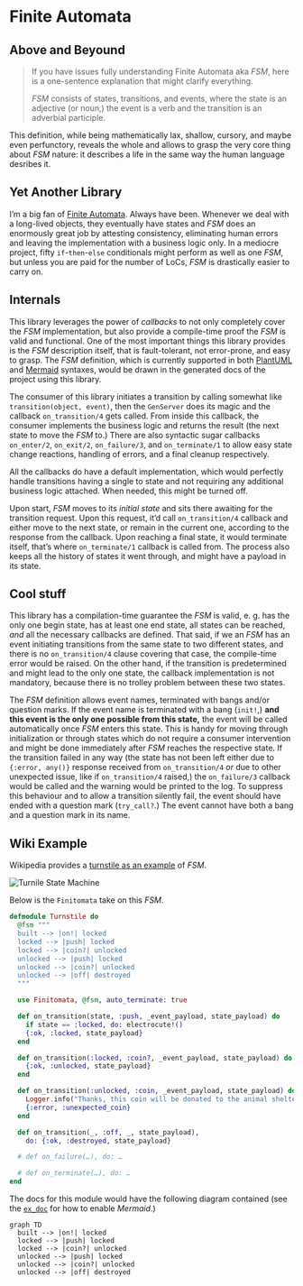 # Finite Automata

## Above and Beyound

> If you have issues fully understanding Finite Automata aka _FSM_, here is a one-sentence explanation that might clarify everything.
>
> _FSM_ consists of states, transitions, and events, where the state is an adjective (or noun,) the event is a verb and the transition is an adverbial participle.

This definition, while being mathematically lax, shallow, cursory, and maybe even perfunctory, reveals the whole and allows to grasp the very core thing about _FSM_ nature: it describes a life in the same way the human language desribes it.

## Yet Another Library

I’m a big fan of [Finite Automata](https://en.wikipedia.org/wiki/Finite-state_machine). Always have been. Whenever we deal with a long-lived objects, they eventually have states and _FSM_ does an enormously great job by attesting consistency, eliminating human errors and leaving the implementation with a business logic only. In a mediocre project, fifty `if`-`then`-`else` conditionals might perform as well as one _FSM_, but unless you are paid for the number of LoCs, _FSM_ is drastically easier to carry on.

## Internals

This library leverages the power of _callbacks_ to not only completely cover the _FSM_ implementation, but also provide a compile-time proof the _FSM_ is valid and functional. One of the most important things this library provides is the _FSM_ description itself, that is fault-tolerant, not error-prone, and easy to grasp. The _FSM_ definition, which is currently supported in both [PlantUML](https://plantuml.com/en/state-diagram) and [Mermaid](https://mermaid.live) syntaxes, would be drawn in the generated docs of the project using this library.

The consumer of this library initiates a transition by calling somewhat like `transition(object, event)`, then the `GenServer` does its magic and the callback `on_transition/4` gets called. From inside this callback, the consumer implements the business logic and returns the result (the next state to move the _FSM_ to.) There are also syntactic sugar callbacks `on_enter/2`, `on_exit/2`, `on_failure/3`, and `on_terminate/1` to allow easy state change reactions, handling of errors, and a final cleanup respectively.

All the callbacks do have a default implementation, which would perfectly handle transitions having a single to state and not requiring any additional business logic attached. When needed, this might be turned off.

Upon start, _FSM_ moves to its _initial state_ and sits there awaiting for the transition request. Upon this request, it’d call `on_transition/4` callback and either move to the next state, or remain in the current one, according to the response from the callback. Upon reaching a final state, it would terminate itself, that’s where `on_terminate/1` callback is called from. The process also keeps all the history of states it went through, and might have a payload in its state.

## Cool stuff

This library has a compilation-time guarantee the _FSM_ is valid, e. g. has the only one begin state, has at least one end state, all states can be reached, _and_ all the necessary callbacks are defined. That said, if we an _FSM_ has an event initiating transitions from the same state to two different states, and there is no `on_transition/4` clause covering that case, the compile-time error would be raised. On the other hand, if the transition is predetermined and might lead to the only one state, the callback implementation is not mandatory, because there is no trolley problem between these two states.

The _FSM_ definition allows event names, terminated with bangs and/or question marks. If the event name is terminated with a bang (`init!`,) **and this event is the only one possible from this state,** the event will be called automatically once _FSM_ enters this state. This is handy for moving through initialization or through states which do not require a consumer intervention and might be done immediately after _FSM_ reaches the respective state. If the transition failed in any way (the state has not been left either due to `{:error, any()}` response received from `on_transition/4` _or_ due to other unexpected issue, like if `on_transition/4` raised,) the `on_failure/3` callback would be called and the warning would be printed to the log. To suppress this behaviour and to allow a transition silently fail, the event should have ended with a question mark  (`try_call?`.) The event cannot have both a bang and a question mark in its name.

## Wiki Example

Wikipedia provides a [turnstile as an example](https://commons.wikimedia.org/wiki/File:Turnstile_state_machine_colored.svg#/media/File:Turnstile_state_machine_colored.svg) of _FSM_.

![Turnile State Machine](https://upload.wikimedia.org/wikipedia/commons/9/9e/Turnstile_state_machine_colored.svg)

Below is the `Finitomata` take on this _FSM_.

```elixir
defmodule Turnstile do
  @fsm """
  built --> |on!| locked
  locked --> |push| locked
  locked --> |coin?| unlocked
  unlocked --> |push| locked
  unlocked --> |coin?| unlocked
  unlocked --> |off| destroyed
  """

  use Finitomata, @fsm, auto_terminate: true

  def on_transition(state, :push, _event_payload, state_payload) do
    if state == :locked, do: electrocute!()
    {:ok, :locked, state_payload}
  end

  def on_transition(:locked, :coin?, _event_payload, state_payload) do
    {:ok, :unlocked, state_payload}
  end

  def on_transition(:unlocked, :coin, _event_payload, state_payload) do
    Logger.info("Thanks, this coin will be donated to the animal shelter!")
    {:error, :unexpected_coin}
  end

  def on_transition(_, :off, _, state_payload),
    do: {:ok, :destroyed, state_payload}

  # def on_failure(…), do: …

  # def on_terminate(…), do: …
end
```

The docs for this module would have the following diagram contained (see the [`ex_doc`](https://hexdocs.pm/ex_doc/readme.html#rendering-mermaid-graphs) for how to enable _Mermaid_.)

```mermaid
graph TD 
  built --> |on!| locked
  locked --> |push| locked
  locked --> |coin?| unlocked
  unlocked --> |push| locked
  unlocked --> |coin?| unlocked
  unlocked --> |off| destroyed
```
